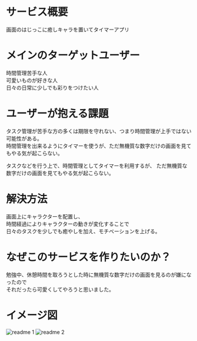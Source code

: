 # サービス概要
画面のはじっこに癒しキャラを置いてタイマーアプリ

# メインのターゲットユーザー
時間管理苦手な人<br>
可愛いものが好きな人<br>
日々の日常に少しでも彩りをつけたい人

# ユーザーが抱える課題
タスク管理が苦手な方の多くは期限を守れない、つまり時間管理が上手ではない可能性がある。<br>
時間管理を出来るようにタイマーを使うが、ただ無機質な数字だけの画面を見てもやる気が起こらない。

タスクなどを行う上で、時間管理としてタイマーを利用するが、
ただ無機質な数字だけの画面を見てもやる気が起こらない。

# 解決方法
画面上にキャラクターを配置し、<br>
時間経過によりキャラクターの動きが変化することで<br>
日々のタスクを少しでも癒やしを加え、モチベーションを上げる。

# なぜこのサービスを作りたいのか？
勉強中、休憩時間を取ろうとした時に無機質な数字だけの画面を見るのが嫌になったので<br>
それだったら可愛くしてやろうと思いました。

# イメージ図
![readme 1](https://gyazo.com/483e86fe585a5679b9e6e25b288a2e61)
![readme 2](https://gyazo.com/172790c9c2e171efa148c547b68fe141)